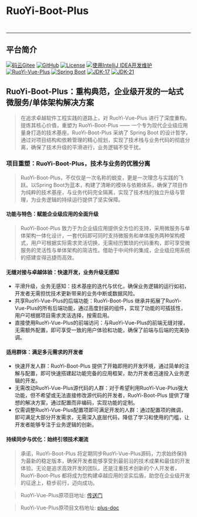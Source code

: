 # RuoYi-Boot-Plus
<div style="height: 10px; clear: both;"></div>

- - -
## 平台简介

[![码云Gitee](https://gitee.com/denghuafeng/ruoyi-boot-plus/badge/star.svg?theme=blue)](https://gitee.com/dromara/RuoYi-Vue-Plus)
[![GitHub](https://img.shields.io/github/stars/denghuafeng/RuoYi-Boot-Plus.svg?style=social&label=Stars)](https://github.com/dromara/RuoYi-Vue-Plus)
[![License](https://img.shields.io/badge/License-MIT-blue.svg)](https://gitee.com/dromara/RuoYi-Vue-Plus/blob/master/LICENSE)
[![使用IntelliJ IDEA开发维护](https://img.shields.io/badge/IntelliJ%20IDEA-提供支持-blue.svg)](https://www.jetbrains.com/?from=RuoYi-Vue-Plus)
<br>
[![RuoYi-Vue-Plus](https://img.shields.io/badge/RuoYi_Vue_Plus-5.2.0-success.svg)](https://gitee.com/dromara/RuoYi-Vue-Plus)
[![Spring Boot](https://img.shields.io/badge/Spring%20Boot-3.2-blue.svg)]()
[![JDK-17](https://img.shields.io/badge/JDK-17-green.svg)]()
[![JDK-21](https://img.shields.io/badge/JDK-21-green.svg)]()

## RuoYi-Boot-Plus：重构典范，企业级开发的一站式微服务/单体架构解决方案
> 在追求卓越软件工程实践的道路上，对 RuoYi-Vue-Plus 进行了深度重构，提炼其核心价值，重塑为 RuoYi-Boot-Plus —— 一个专为现代企业级应用量身打造的技术基座。RuoYi-Boot-Plus 采纳了 Spring Boot 的设计哲学，通过对项目结构和依赖管理的精心规划，实现了技术栈与业务代码的彻底分离，确保了技术升级的平滑进行，业务逻辑不受干扰。

### 项目重塑：RuoYi-Boot-Plus，技术与业务的优雅分离

> RuoYi-Boot-Plus，不仅仅是一次名称的蜕变，更是一次理念与实践的飞跃。以Spring Boot为蓝本，构建了清晰的模块与依赖体系，确保了项目作为纯粹的技术基座，与业务代码完全隔离，实现了技术栈的独立升级与管理，为业务逻辑的持续运行提供了坚实保障。

#### 功能与特色：赋能企业级应用的全面升级

> RuoYi-Boot-Plus 致力于为企业级应用提供全方位的支持，采用微服务与单体架构一体化设计，一套代码即可同时支持微服务和单体服务两种架构模式，用户可根据实际需求灵活切换，无需经历繁琐的代码重构，即可享受微服务的灵活性与单体架构的简洁性。借助于中间件的集成，企业级应用系统的搭建变得迅捷而高效。

#### 无缝对接与卓越体验：快速开发，业务升级无感知

* 平滑升级，业务无感知：技术基座的迭代与优化，确保业务逻辑的运行如初，开发者无需担忧技术更新带来的业务中断或数据风险。
* 共享RuoYi-Vue-Plus的后端功能：RuoYi-Boot-Plus 继承并拓展了RuoYi-Vue-Plus的所有后端功能，通过高度封装的组件，实现了功能的可插拔性，用户可根据项目需求灵活选择，按需启用。
* 直接使用RuoYi-Vue-Plus的前端访问：与RuoYi-Vue-Plus的前端无缝对接，无需额外配置，即可享受一致的用户体验和功能，确保了前端与后端的完美协调。

#### 适用群体：满足多元需求的开发者

* 快速开发人群：RuoYi-Boot-Plus 提供了开箱即用的开发环境，通过简单的注解与配置，即可快速搭建起功能完备的应用框架，助力开发者迅速投入业务逻辑的开发。
* 无需改动RuoYi-Vue-Plus源代码的人群：对于希望利用RuoYi-Vue-Plus强大功能，但不希望或无法直接修改源代码的开发者，RuoYi-Boot-Plus 提供了理想的解决方案，通过配置而非编码，实现功能的定制。
* 仅需调整RuoYi-Vue-Plus配置项即可满足开发的人群：通过配置项的微调，即可满足大部分开发需求，无需深入底层代码，降低了学习和使用的门槛，让开发者能够专注于业务逻辑的创新。

#### 持续同步与优化：始终引领技术潮流

> 承诺，RuoYi-Boot-Plus 将定期同步RuoYi-Vue-Plus源码，力求始终保持为最新的稳定版本，确保开发者能够享受到最前沿的技术成果和最佳的开发体验。无论是追求高效开发的团队，还是注重技术创新的个人开发者，RuoYi-Boot-Plus 都将成为您构建卓越应用的坚实后盾，助您在企业级开发的征途上，稳步前行，迈向成功。

> RuoYi-Vue-Plus原项目地址: [传送门](https://gitee.com/dromara/RuoYi-Vue-Plus)

> RuoYi-Vue-Plus原项目文档地址: [plus-doc](https://plus-doc.dromara.org)